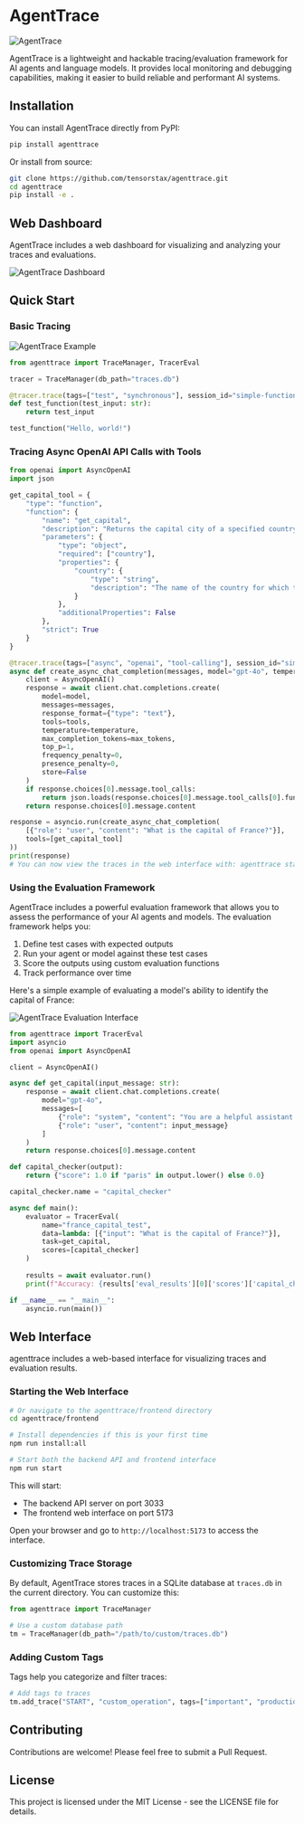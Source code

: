 # AgentTrace

![AgentTrace](https://i.imgur.com/OAoerbl.png)

AgentTrace is a lightweight and hackable tracing/evaluation framework for AI agents and language models. It provides local monitoring and debugging capabilities, making it easier to build reliable and performant AI systems.

## Installation

You can install AgentTrace directly from PyPI:

```bash
pip install agenttrace
```

Or install from source:

```bash
git clone https://github.com/tensorstax/agenttrace.git
cd agenttrace
pip install -e .
```

## Web Dashboard

AgentTrace includes a web dashboard for visualizing and analyzing your traces and evaluations.

![AgentTrace Dashboard](https://i.imgur.com/8CkyyG8.png)

## Quick Start

### Basic Tracing


![AgentTrace Example](https://i.imgur.com/5Lg2Lda.png)


```python
from agenttrace import TraceManager, TracerEval

tracer = TraceManager(db_path="traces.db")

@tracer.trace(tags=["test", "synchronous"], session_id="simple-function-test")
def test_function(test_input: str):
    return test_input

test_function("Hello, world!")
```

### Tracing Async OpenAI API Calls with Tools

```python
from openai import AsyncOpenAI
import json

get_capital_tool = {
    "type": "function",
    "function": {
        "name": "get_capital",
        "description": "Returns the capital city of a specified country",
        "parameters": {
            "type": "object",
            "required": ["country"],
            "properties": {
                "country": {
                    "type": "string",
                    "description": "The name of the country for which to find the capital"
                }
            },
            "additionalProperties": False
        },
        "strict": True
    }
}

@tracer.trace(tags=["async", "openai", "tool-calling"], session_id="simple-openai-tool-calling-test")
async def create_async_chat_completion(messages, model="gpt-4o", temperature=1, max_tokens=2048, tools=None):
    client = AsyncOpenAI()
    response = await client.chat.completions.create(
        model=model,
        messages=messages,
        response_format={"type": "text"},
        tools=tools,
        temperature=temperature,
        max_completion_tokens=max_tokens,
        top_p=1,
        frequency_penalty=0,
        presence_penalty=0,
        store=False
    )
    if response.choices[0].message.tool_calls:
        return json.loads(response.choices[0].message.tool_calls[0].function.arguments)
    return response.choices[0].message.content

response = asyncio.run(create_async_chat_completion(
    [{"role": "user", "content": "What is the capital of France?"}],
    tools=[get_capital_tool]
))
print(response)
# You can now view the traces in the web interface with: agenttrace start
```

### Using the Evaluation Framework

AgentTrace includes a powerful evaluation framework that allows you to assess the performance of your AI agents and models. The evaluation framework helps you:

1. Define test cases with expected outputs
2. Run your agent or model against these test cases
3. Score the outputs using custom evaluation functions
4. Track performance over time

Here's a simple example of evaluating a model's ability to identify the capital of France:

![AgentTrace Evaluation Interface](https://i.imgur.com/zweI2m8.png)

```python
from agenttrace import TracerEval
import asyncio
from openai import AsyncOpenAI

client = AsyncOpenAI()

async def get_capital(input_message: str):
    response = await client.chat.completions.create(
        model="gpt-4o",
        messages=[
            {"role": "system", "content": "You are a helpful assistant."},
            {"role": "user", "content": input_message}
        ]
    )
    return response.choices[0].message.content

def capital_checker(output):
    return {"score": 1.0 if "paris" in output.lower() else 0.0}

capital_checker.name = "capital_checker"

async def main():
    evaluator = TracerEval(
        name="france_capital_test",
        data=lambda: [{"input": "What is the capital of France?"}],
        task=get_capital,
        scores=[capital_checker]
    )
    
    results = await evaluator.run()
    print(f"Accuracy: {results['eval_results'][0]['scores']['capital_checker']['score']}")

if __name__ == "__main__":
    asyncio.run(main())
```

## Web Interface

agenttrace includes a web-based interface for visualizing traces and evaluation results.

### Starting the Web Interface


```bash
# Or navigate to the agenttrace/frontend directory
cd agenttrace/frontend

# Install dependencies if this is your first time
npm run install:all

# Start both the backend API and frontend interface
npm run start
```

This will start:
- The backend API server on port 3033
- The frontend web interface on port 5173

Open your browser and go to `http://localhost:5173` to access the interface.


### Customizing Trace Storage

By default, AgentTrace stores traces in a SQLite database at `traces.db` in the current directory. You can customize this:

```python
from agenttrace import TraceManager

# Use a custom database path
tm = TraceManager(db_path="/path/to/custom/traces.db")
```

### Adding Custom Tags

Tags help you categorize and filter traces:

```python
# Add tags to traces
tm.add_trace("START", "custom_operation", tags=["important", "production", "v2"])
```

## Contributing

Contributions are welcome! Please feel free to submit a Pull Request.

## License

This project is licensed under the MIT License - see the LICENSE file for details. 
